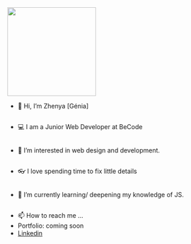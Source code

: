 
<img src="https://user-images.githubusercontent.com/92757161/160420486-b0cb75de-aeda-43b1-bf50-0562860e86b0.JPG" width="200" >

- 👋 Hi, I’m Zhenya [Génia]
 ##
- 💻 I am a Junior Web Developer at BeCode
##
- 👀 I’m interested in web design and development.
##
- 👓 I love spending time to fix little details
##
- 🌱 I’m currently learning/ deepening my knowledge of JS.
##
- 📫 How to reach me ...
-  Portfolio: coming soon
-  [Linkedin](https://www.linkedin.com/in/z-grigroyan/)



<!---
ZhenyaG7/ZhenyaG7 is a ✨ special ✨ repository because its `README.md` (this file) appears on your GitHub profile.
You can click the Preview link to take a look at your changes.
--->
